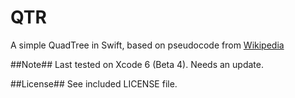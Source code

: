QTR
===

A simple QuadTree in Swift, based on pseudocode from [Wikipedia](http://en.wikipedia.org/wiki/Quadtree)


##Note##
Last tested on Xcode 6 (Beta 4). Needs an update.


##License##
See included LICENSE file.